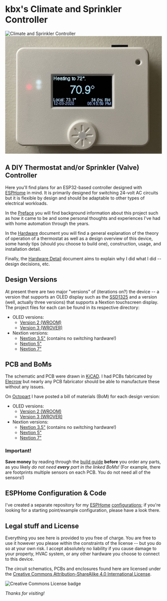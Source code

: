 # kbx's Climate and Sprinkler Controller

![Climate and Sprinkler Controller](images/Nextion/front-small.jpg "Climate and Sprinkler Controller - Nextion 7\"")
![Climate and Sprinkler Controller](images/OLED/front-small.jpg "Climate and Sprinkler Controller - OLED")

## A DIY Thermostat and/or Sprinkler (Valve) Controller

Here you'll find plans for an ESP32-based controller designed with [ESPHome](https://esphome.io) in mind. It is primarily designed for switching 24-volt AC circuits but it is flexible by design and should be adaptable to other types of electrical workloads.

In the [Preface](PREFACE.md) you will find background information about this project such as how it came to be and some personal thoughts and experiences I've had with home automation through the years.

In the [Hardware](HARDWARE.md) document you will find a general explanation of the theory of operation of a thermostat as well as a design overview of this device, some handy tips (should you choose to build one), construction, usage, and installation detail.

Finally, the [Hardware Detail](HARDWARE_DETAIL.md) document aims to explain why I did what I did -- design decisions, etc.

## Design Versions

At present there are two major "versions" of (iterations on?) the device -- a version that supports an OLED display such as the [SSD1325](https://www.adafruit.com/product/2674) and a version (well, actually three versions) that supports a Nextion touchscreen display. The project files for each can be found in its respective directory:
 - OLED versions:
   - [Version 2 (WROOM)](WROOM/)
   - [Version 3 (WROVER)](WROVER/)
 - Nextion versions:
   - [Nextion 3.5"](WROVER-Nextion3.5/) (contains no switching hardware!)
   - [Nextion 5"](WROVER-Nextion5/)
   - [Nextion 7"](WROVER-Nextion7/)

## PCB and BoMs

The schematic and PCB were drawn in [KiCAD](https://www.kicad.org). I had PCBs fabricated by [Elecrow](https://www.elecrow.com) but nearly any PCB fabricator should be able to manufacture these without any issues.

On [Octopart](https://octopart.com) I have posted a bill of materials (BoM) for each design version:
 - OLED versions:
   - [Version 2 (WROOM)](https://octopart.com/bom-tool/XvGbAePy)
   - [Version 3 (WROVER)](https://octopart.com/bom-tool/vZKpLnMD)
 - Nextion versions:
   - [Nextion 3.5"](https://octopart.com/bom-tool/dj6BW0gV) (contains no switching hardware!)
   - [Nextion 5"](https://octopart.com/bom-tool/kHZhyfjO)
   - [Nextion 7"](https://octopart.com/bom-tool/b5Lb00Zs)

### Important!

**Save money** by reading through the [build guide](HARDWARE.md) **before** you order any parts, as you likely _do not need **every** part in the linked BoMs!_ (For example, there are footprints multiple sensors on each PCB. You do not need all of the sensors!)

## ESPHome Configuration & Code

I've created a separate repository for my [ESPHome](https://esphome.io) [configurations](https://github.com/kbx81/esphome-configs); if you're looking for a starting point/example configuration, please have a look there.

## Legal stuff and License

Everything you see here is provided to you free of charge. You are free to use it however you please within the constraints of the license -- but you do so at your own risk. I accept absolutely no liability if you cause damage to your property, HVAC system, or any other hardware you choose to connect to this device.

The circuit schematics, PCBs and enclosures found here are licensed under the [Creative Commons Attribution-ShareAlike 4.0 International License](http://creativecommons.org/licenses/by-sa/4.0/).

![Creative Commons License badge](https://i.creativecommons.org/l/by-sa/4.0/88x31.png)

_Thanks for visiting!_